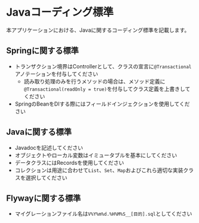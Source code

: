 # Javaコーディング標準

本アプリケーションにおける、Javaに関するコーディング標準を記載します。

## Springに関する標準

- トランザクション境界はControllerとして、クラスの宣言に`@Transactional`アノテーションを付与してください
  - 読み取り処理のみを行うメソッドの場合は、メソッド定義に`@Transactional(readOnly = true)`を付与してクラス定義を上書きしてください
- SpringのBeanをDIする際にはフィールドインジェクションを使用してください

## Javaに関する標準

- Javadocを記述してください
- オブジェクトやローカル変数はイミュータブルを基本にしてください
- データクラスにはRecordsを使用してください
- コレクションは用途に合わせて`List`、`Set`、`Map`およびこれら適切な実装クラスを選択してください

## Flywayに関する標準

- マイグレーションファイル名は`V%Y%m%d.%H%M%S__[目的].sql`としてください